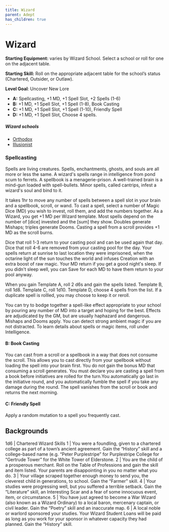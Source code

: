 ```yaml
---
title: Wizard
parent: Adept
has_children: true
---
```


# Wizard

**Starting Equipment:** varies by Wizard School. Select a school or
roll for one on the adjacent table.

**Starting Skill:** Roll on the appropriate adjacent table for the
school’s status (Chartered, Outsider, or Outlaw).

**Level Goal**: Uncover New Lore

- **A:** Spellcasting, +1 MD, +1 Spell Slot, +2 Spells (1-6)
- **B:** +1 MD, +1 Spell Slot, +1 Spell (1-8), Book Casting
- **C:** +1 MD, +1 Spell Slot, +1 Spell (1-10), Friendly Spell
- **D:** +1 MD, +1 Spell Slot, Choose 4 spells.

##### Wizard schools

- [Orthodox](orthodox.md)
- [Illusionist](illusionist.md)

### Spellcasting

Spells are living creatures. Spells, enchantments, ghosts, and
souls are all more or less the same. A wizard's spells range in
intelligence from pond scum to ferrets. A spellbook is a
menagerie-prison. A well-trained brain is a mind-gun loaded with
spell-bullets. Minor spells, called cantrips, infest a wizard's soul
and bind to it. 

It takes 1hr to move any number of spells between
a spell slot in your brain and a spellbook, scroll, or wand.
To cast a spell, select a number of Magic Dice (MD) you wish to
invest, roll them, and add the numbers together. As a Wizard,
you get +1 MD per Wizard template. Most spells depend on the
number of [dice] invested and the [sum] they show. Doubles
generate Mishaps; triples generate Dooms. Casting a spell from
a scroll provides +1 MD as the scroll burns.

Dice that roll 1-3 return to your casting pool and can be used
again that day. Dice that roll 4-6 are removed from your casting
pool for the day. Your spells return at sunrise to last location they
were imprisoned, when the octarine light of the sun touches the
world and infuses Creation with an extra boost of raw magic.
Your MD return if you get a good night's sleep. If you didn't sleep
well, you can Save for each MD to have them return to your pool
anyway.

When you gain Template A, roll 2 d6s and gain the spells listed.
Template B, roll 1d8. Template C, roll 1d10. Template D, choose
4 spells from the list. If a duplicate spell is rollled, you may
choose to keep it or reroll.

You can try to bodge together a spell-like effect appropriate to
your school by pouring any number of MD into a target and
hoping for the best. Effects are adjudicated by the GM, but are
usually haphazard and dangerous. Mishaps and Dooms apply.
You can detect strong ambient magic if you are not distracted. To
learn details about spells or magic items, roll under Intelligence.

#### B: Book Casting

You can cast from a scroll or a spellbook in a way that does not
consume the scroll. This allows you to cast directly from your
spellbook without loading the spell into your brain first. You do
not gain the bonus MD that consuming a scroll generates. You
must declare you are casting a spell from a book before
initiatives are rolled for the turn.You automatically go last in the
initiative round, and you automatically fumble the spell if you
take any damage during the round. The spell vanishes from the
scroll or book and returns the next morning.

#### C: Friendly Spell

Apply a random mutation to a spell you frequently cast.

## Backgrounds

1d6 | Chartered Wizard Skills
1 | You were a foundling, given to a chartered college as part of a town’s ancient agreement. Gain the “History” skill and a college-based name (e.g.  “Peter Purplestripe” for Purplestripe College for “Gertrude Tower” for the White Tower of Elderstone.
2 | You are the child of a prosperous merchant. Roll on the Table of Professions and gain the skill and item listed. Your parents are disappointing in you no matter what you do.
3 | Your village scraped together enough money to send you, the cleverest child in generations, to school. Gain the “Farmer” skill.
4 | Your studies were progressing well, but you suffered a terrible setback.  Gain the “Literature” skill, an Interesting Scar and a fear of some innocuous event, item, or circumstance.
5 | You have just agreed to become a War Wizard (also known as a Wizard Ordinary) to a local baron, mercenary captain, or civil leader. Gain the “Poetry” skill and an inaccurate map.
6 | A local noble or warlord sponsored your studies. Your Wizard Student Loans will be paid as long as you work for your sponsor in whatever capacity they had planned. Gain the “History” skill.

